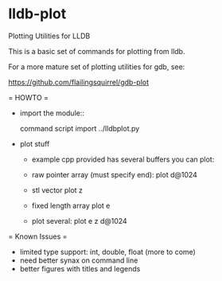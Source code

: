 # lldb-plot
Plotting Utilities for LLDB

This is a basic set of commands for plotting from lldb. 

For a more mature set of plotting utilities for gdb, see:

https://github.com/flailingsquirrel/gdb-plot

= HOWTO = 

- import the module::

    command script import ../lldbplot.py

- plot stuff

    - example cpp provided has several buffers you can plot:

    - raw pointer array (must specify end):
    plot d@1024

    - stl vector
    plot z

    - fixed length array
    plot e

    - plot several:
    plot e z d@1024

= Known Issues =

- limited type support: int, double, float  (more to come)
- need better synax on command line
- better figures with titles and legends
